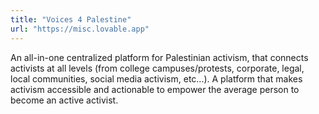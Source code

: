 ```yaml
---
title: "Voices 4 Palestine"
url: "https://misc.lovable.app"
---
```


An all-in-one centralized platform for Palestinian activism, that connects activists at all levels (from college campuses/protests, corporate, legal, local communities, social media activism, etc...). A platform that makes activism accessible and actionable to empower the average person to become an active activist.
